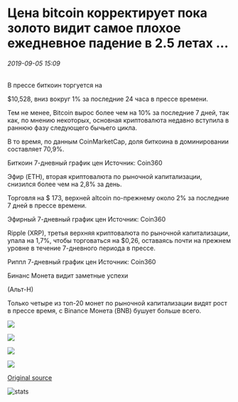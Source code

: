 # Цена bitcoin корректирует пока золото видит самое плохое ежедневное падение в 2.5 летах ...

###### 2019-09-05 15:09

В прессе биткоин торгуется на

$10,528, вниз вокруг 1% за последние 24 часа в прессе времени.

Тем не менее, Bitcoin вырос более чем на 10% за последние 7 дней, так как, по мнению некоторых, основная криптовалюта недавно вступила в раннюю фазу следующего бычьего цикла.

В то время, по данным CoinMarketCap, доля биткоина в доминировании составляет 70,9%.

Биткоин 7-дневный график цен Источник: Coin360

Эфир (ETH), вторая криптовалюта по рыночной капитализации, снизился более чем на 2,8% за день.

Торговля на $ 173, верхней altcoin по-прежнему около 2% за последние 7 дней в прессе времени.

Эфирный 7-дневный график цен Источник: Coin360

Ripple (XRP), третья верхняя криптовалюта по рыночной капитализации, упала на 1,7%, чтобы торговаться на $0,26, оставаясь почти на прежнем уровне в течение 7-дневного периода в прессе.

Риппл 7-дневный график цен Источник: Coin360

Бинанс Монета видит заметные успехи

(Альт-Н)

Только четыре из топ-20 монет по рыночной капитализации видят рост в прессе время, с Binance Монета (BNB) бушует больше всего.

![](https://s3.cointelegraph.com/storage/uploads/view/4a11e5c0e826e9ba382e7fa2516d5905.png)

![](https://s3.cointelegraph.com/storage/uploads/view/67c7461b0888def89b1791e70a4eb441.png)

![](https://s3.cointelegraph.com/storage/uploads/view/3d69cbd2cb13e95b9fa5bb04dfb71ee3.png)

![](https://s3.cointelegraph.com/storage/uploads/view/13f96f7e7a748788c326946e5a636626.png)

[Original source](https://cointelegraph.com/news/bitcoin-price-corrects-while-gold-sees-worst-daily-drop-in-25-years)

![stats](https://c.statcounter.com/11760860/0/a89fa40b/1/ "stats")